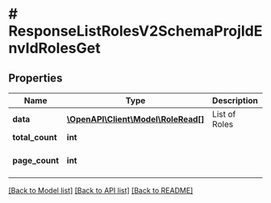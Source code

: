 # # ResponseListRolesV2SchemaProjIdEnvIdRolesGet

## Properties

Name | Type | Description | Notes
------------ | ------------- | ------------- | -------------
**data** | [**\OpenAPI\Client\Model\RoleRead[]**](RoleRead.md) | List of Roles |
**total_count** | **int** |  |
**page_count** | **int** |  | [optional] [default to 0]

[[Back to Model list]](../../README.md#models) [[Back to API list]](../../README.md#endpoints) [[Back to README]](../../README.md)
